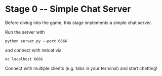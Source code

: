 # Stage 0 -- Simple Chat Server

Before diving into the game, this stage implements a simple chat server.

Run the server with
```
python server.py --port 6666
```

and connect with netcat via
```
nc localhost 6666
```

Connect with multiple clients (e.g. tabs in your terminal) and start chatting!
